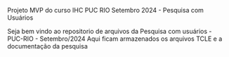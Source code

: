 Projeto MVP do curso IHC PUC RIO Setembro 2024 - Pesquisa com Usuários

Seja bem vindo ao repositorio de arquivos da Pesquisa com usuários - PUC-RIO - Setembro/2024
Aqui ficam armazenados os arquivos TCLE e a documentação da pesquisa

